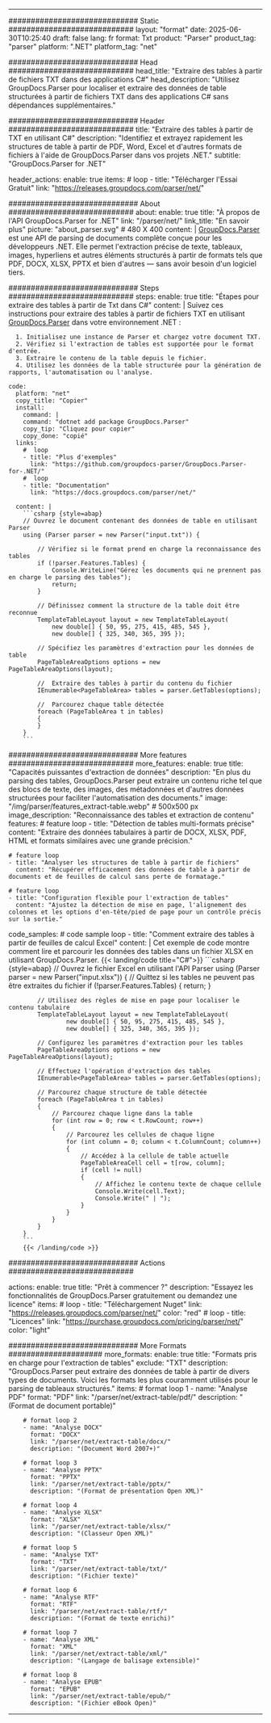 


---
############################# Static ############################
layout: "format"
date:  2025-06-30T10:25:40
draft: false
lang: fr
format: Txt
product: "Parser"
product_tag: "parser"
platform: ".NET"
platform_tag: "net"

############################# Head ############################
head_title: "Extraire des tables à partir de fichiers TXT dans des applications C#"
head_description: "Utilisez GroupDocs.Parser pour localiser et extraire des données de table structurées à partir de fichiers TXT dans des applications C# sans dépendances supplémentaires."

############################# Header ############################
title: "Extraire des tables à partir de TXT en utilisant C#" 
description: "Identifiez et extrayez rapidement les structures de table à partir de PDF, Word, Excel et d'autres formats de fichiers à l'aide de GroupDocs.Parser dans vos projets .NET."
subtitle: "GroupDocs.Parser for .NET" 

header_actions:
  enable: true
  items:
    #  loop
    - title: "Télécharger l'Essai Gratuit"
      link: "https://releases.groupdocs.com/parser/net/"
      
############################# About ############################
about:
    enable: true
    title: "À propos de l'API GroupDocs.Parser for .NET"
    link: "/parser/net/"
    link_title: "En savoir plus"
    picture: "about_parser.svg" # 480 X 400
    content: |
       [GroupDocs.Parser](/parser/net/) est une API de parsing de documents complète conçue pour les développeurs .NET. Elle permet l'extraction précise de texte, tableaux, images, hyperliens et autres éléments structurés à partir de formats tels que PDF, DOCX, XLSX, PPTX et bien d'autres — sans avoir besoin d'un logiciel tiers.

############################# Steps ############################
steps:
    enable: true
    title: "Étapes pour extraire des tables à partir de Txt dans C#"
    content: |
      Suivez ces instructions pour extraire des tables à partir de fichiers TXT en utilisant [GroupDocs.Parser](/parser/net/) dans votre environnement .NET :
      
      1. Initialisez une instance de Parser et chargez votre document TXT.
      2. Vérifiez si l'extraction de tables est supportée pour le format d'entrée.
      3. Extraire le contenu de la table depuis le fichier.
      4. Utilisez les données de la table structurée pour la génération de rapports, l'automatisation ou l'analyse.
   
    code:
      platform: "net"
      copy_title: "Copier"
      install:
        command: |
        command: "dotnet add package GroupDocs.Parser"
        copy_tip: "Cliquez pour copier"
        copy_done: "copié"
      links:
        #  loop
        - title: "Plus d'exemples"
          link: "https://github.com/groupdocs-parser/GroupDocs.Parser-for-.NET/"
        #  loop
        - title: "Documentation"
          link: "https://docs.groupdocs.com/parser/net/"
          
      content: |
        ```csharp {style=abap}
        // Ouvrez le document contenant des données de table en utilisant Parser
        using (Parser parser = new Parser("input.txt")) {

            // Vérifiez si le format prend en charge la reconnaissance des tables
            if (!parser.Features.Tables) {
                Console.WriteLine("Gérez les documents qui ne prennent pas en charge le parsing des tables");
                return;
            }

            // Définissez comment la structure de la table doit être reconnue
            TemplateTableLayout layout = new TemplateTableLayout(
                new double[] { 50, 95, 275, 415, 485, 545 },
                new double[] { 325, 340, 365, 395 });

            // Spécifiez les paramètres d'extraction pour les données de table
            PageTableAreaOptions options = new PageTableAreaOptions(layout);

            //  Extraire des tables à partir du contenu du fichier
            IEnumerable<PageTableArea> tables = parser.GetTables(options);

            //  Parcourez chaque table détectée
            foreach (PageTableArea t in tables)
            {
            }
        }
        ```  

############################# More features ############################
more_features:
  enable: true
  title: "Capacités puissantes d'extraction de données"
  description: "En plus du parsing des tables, GroupDocs.Parser peut extraire un contenu riche tel que des blocs de texte, des images, des métadonnées et d'autres données structurées pour faciliter l'automatisation des documents."
  image: "/img/parser/features_extract-table.webp" # 500x500 px
  image_description: "Reconnaissance des tables et extraction de contenu"
  features:
    # feature loop
    - title: "Détection de tables multi-formats précise"
      content: "Extraire des données tabulaires à partir de DOCX, XLSX, PDF, HTML et formats similaires avec une grande précision."

    # feature loop
    - title: "Analyser les structures de table à partir de fichiers"
      content: "Récupérer efficacement des données de table à partir de documents et de feuilles de calcul sans perte de formatage."

    # feature loop
    - title: "Configuration flexible pour l'extraction de tables"
      content: "Ajustez la détection de mise en page, l'alignement des colonnes et les options d'en-tête/pied de page pour un contrôle précis sur la sortie."
      
  code_samples:
    # code sample loop
    - title: "Comment extraire des tables à partir de feuilles de calcul Excel"
      content: |
        Cet exemple de code montre comment lire et parcourir les données des tables dans un fichier XLSX en utilisant GroupDocs.Parser.
        {{< landing/code title="C#">}}
        ```csharp {style=abap}
        //  Ouvrez le fichier Excel en utilisant l'API Parser
        using (Parser parser = new Parser("input.xlsx"))
        {
            // Quittez si les tables ne peuvent pas être extraites du fichier
            if (!parser.Features.Tables)
            {
                return;
            }

            // Utilisez des règles de mise en page pour localiser le contenu tabulaire
            TemplateTableLayout layout = new TemplateTableLayout(
                    new double[] { 50, 95, 275, 415, 485, 545 },
                    new double[] { 325, 340, 365, 395 });

            // Configurez les paramètres d'extraction pour les tables
            PageTableAreaOptions options = new PageTableAreaOptions(layout);

            // Effectuez l'opération d'extraction des tables
            IEnumerable<PageTableArea> tables = parser.GetTables(options);

            // Parcourez chaque structure de table détectée
            foreach (PageTableArea t in tables)
            {
                // Parcourez chaque ligne dans la table
                for (int row = 0; row < t.RowCount; row++)
                {
                    // Parcourez les cellules de chaque ligne
                    for (int column = 0; column < t.ColumnCount; column++)
                    {
                        // Accédez à la cellule de table actuelle
                        PageTableAreaCell cell = t[row, column];
                        if (cell != null)
                        {
                            // Affichez le contenu texte de chaque cellule
                            Console.Write(cell.Text);
                            Console.Write(" | ");
                        }
                    }
                }
            }
        }
        ```
        {{< /landing/code >}}


############################# Actions ############################

actions:
  enable: true
  title: "Prêt à commencer ?"
  description: "Essayez les fonctionnalités de GroupDocs.Parser gratuitement ou demandez une licence"
  items:
    #  loop
    - title: "Téléchargement Nuget"
      link: "https://releases.groupdocs.com/parser/net/"
      color: "red"
        #  loop
    - title: "Licences"
      link: "https://purchase.groupdocs.com/pricing/parser/net/"
      color: "light"


############################# More Formats #####################
more_formats:
    enable: true
    title: "Formats pris en charge pour l'extraction de tables"
    exclude: "TXT"
    description: "GroupDocs.Parser peut extraire des données de table à partir de divers types de documents. Voici les formats les plus couramment utilisés pour le parsing de tableaux structurés."
    items: 
        # format loop 1
        - name: "Analyse PDF"
          format: "PDF"
          link: "/parser/net/extract-table/pdf/"
          description: "(Format de document portable)"
          
        # format loop 2
        - name: "Analyse DOCX"
          format: "DOCX"
          link: "/parser/net/extract-table/docx/"
          description: "(Document Word 2007+)"
          
        # format loop 3
        - name: "Analyse PPTX"
          format: "PPTX"
          link: "/parser/net/extract-table/pptx/"
          description: "(Format de présentation Open XML)"
          
        # format loop 4
        - name: "Analyse XLSX"
          format: "XLSX"
          link: "/parser/net/extract-table/xlsx/"
          description: "(Classeur Open XML)"
          
        # format loop 5
        - name: "Analyse TXT"
          format: "TXT"
          link: "/parser/net/extract-table/txt/"
          description: "(Fichier texte)"
          
        # format loop 6
        - name: "Analyse RTF"
          format: "RTF"
          link: "/parser/net/extract-table/rtf/"
          description: "(Format de texte enrichi)"
          
        # format loop 7
        - name: "Analyse XML"
          format: "XML"
          link: "/parser/net/extract-table/xml/"
          description: "(Langage de balisage extensible)"
          
        # format loop 8
        - name: "Analyse EPUB"
          format: "EPUB"
          link: "/parser/net/extract-table/epub/"
          description: "(Fichier eBook Open)"
         
          

---